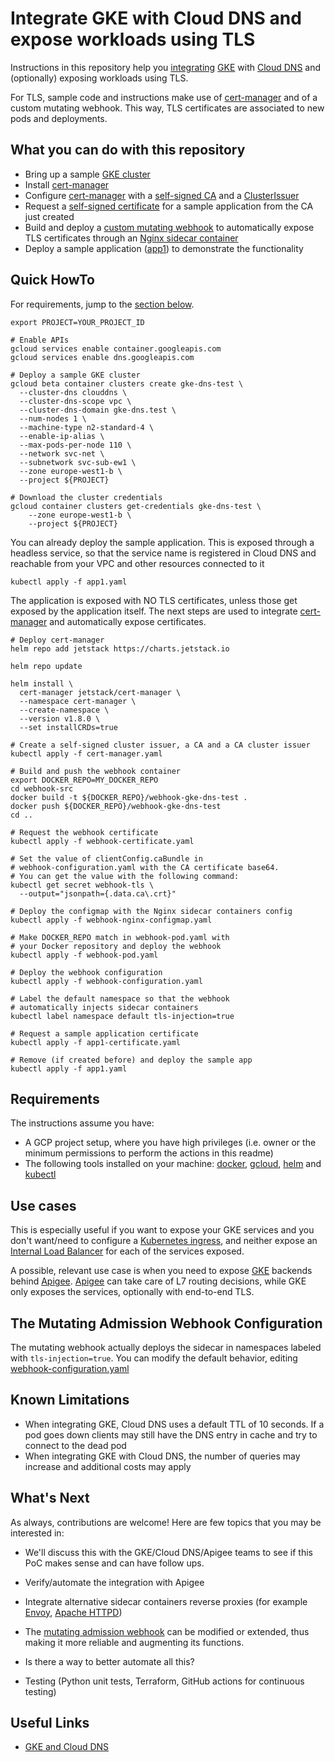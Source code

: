 # Integrate GKE with Cloud DNS and expose workloads using TLS

Instructions in this repository help you [integrating](https://cloud.google.com/kubernetes-engine/docs/how-to/cloud-dns) [GKE](https://cloud.google.com/kubernetes-engine/docs) with [Cloud DNS](https://cloud.google.com/dns/docs) and (optionally) exposing workloads using TLS.

For TLS, sample code and instructions make use of [cert-manager](https://cert-manager.io) and of a custom mutating webhook. This way, TLS certificates are associated to new pods and deployments.

## What you can do with this repository

* Bring up a sample [GKE cluster](https://cloud.google.com/kubernetes-engine/docs)
* Install [cert-manager](https://cert-manager.io)
* Configure [cert-manager](https://cert-manager.io) with a [self-signed CA](https://cert-manager.io/docs/configuration/selfsigned/) and a [ClusterIssuer](https://cert-manager.io/docs/concepts/issuer/)
* Request a [self-signed certificate](https://cert-manager.io/docs/configuration/selfsigned/) for a sample application from the CA just created
* Build and deploy a [custom mutating webhook](https://kubernetes.io/docs/reference/access-authn-authz/admission-controllers/#mutatingadmissionwebhook) to automatically expose TLS certificates through an [Nginx sidecar container](https://www.nginx.com/)
* Deploy a sample application ([app1](app1.yaml)) to demonstrate the functionality

## Quick HowTo

For requirements, jump to the [section below](#requirements).

```shell
export PROJECT=YOUR_PROJECT_ID

# Enable APIs
gcloud services enable container.googleapis.com
gcloud services enable dns.googleapis.com

# Deploy a sample GKE cluster
gcloud beta container clusters create gke-dns-test \
  --cluster-dns clouddns \
  --cluster-dns-scope vpc \
  --cluster-dns-domain gke-dns.test \
  --num-nodes 1 \
  --machine-type n2-standard-4 \
  --enable-ip-alias \
  --max-pods-per-node 110 \
  --network svc-net \
  --subnetwork svc-sub-ew1 \
  --zone europe-west1-b \
  --project ${PROJECT}

# Download the cluster credentials
gcloud container clusters get-credentials gke-dns-test \
	--zone europe-west1-b \
	--project ${PROJECT}
```

You can already deploy the sample application. This is exposed through a headless service, so that the service name is registered in Cloud DNS and reachable from your VPC and other resources connected to it

```shell
kubectl apply -f app1.yaml
```

The application is exposed with NO TLS certificates, unless those get exposed by the application itself.
The next steps are used to integrate [cert-manager](https://cert-manager.io) and automatically expose certificates.

```shell
# Deploy cert-manager
helm repo add jetstack https://charts.jetstack.io

helm repo update

helm install \
  cert-manager jetstack/cert-manager \
  --namespace cert-manager \
  --create-namespace \
  --version v1.8.0 \
  --set installCRDs=true

# Create a self-signed cluster issuer, a CA and a CA cluster issuer
kubectl apply -f cert-manager.yaml

# Build and push the webhook container
export DOCKER_REPO=MY_DOCKER_REPO
cd webhook-src
docker build -t ${DOCKER_REPO}/webhook-gke-dns-test .
docker push ${DOCKER_REPO}/webhook-gke-dns-test
cd ..

# Request the webhook certificate
kubectl apply -f webhook-certificate.yaml

# Set the value of clientConfig.caBundle in
# webhook-configuration.yaml with the CA certificate base64.
# You can get the value with the following command:
kubectl get secret webhook-tls \
  --output="jsonpath={.data.ca\.crt}"

# Deploy the configmap with the Nginx sidecar containers config
kubectl apply -f webhook-nginx-configmap.yaml

# Make DOCKER_REPO match in webhook-pod.yaml with
# your Docker repository and deploy the webhook
kubectl apply -f webhook-pod.yaml

# Deploy the webhook configuration
kubectl apply -f webhook-configuration.yaml

# Label the default namespace so that the webhook
# automatically injects sidecar containers
kubectl label namespace default tls-injection=true

# Request a sample application certificate
kubectl apply -f app1-certificate.yaml

# Remove (if created before) and deploy the sample app
kubectl apply -f app1.yaml
```

## Requirements

The instructions assume you have:

* A GCP project setup, where you have high privileges (i.e. owner or the minimum permissions to perform the actions in this readme)
* The following tools installed on your machine: [docker](https://docs.docker.com/get-docker/), [gcloud](https://cloud.google.com/sdk/docs/install), [helm](https://helm.sh/docs/intro/install/) and [kubectl](https://kubernetes.io/docs/tasks/tools/)

## Use cases

This is especially useful if you want to expose your GKE services and you don't want/need to configure a [Kubernetes ingress](https://kubernetes.io/docs/concepts/services-networking/ingress/), and neither expose an [Internal Load Balancer](https://cloud.google.com/kubernetes-engine/docs/how-to/internal-load-balancing) for each of the services exposed.

A possible, relevant use case is when you need to expose [GKE](https://cloud.google.com/kubernetes-engine/docs) backends behind [Apigee](https://cloud.google.com/apigee/docs).
[Apigee](https://cloud.google.com/apigee/docs) can take care of L7 routing decisions, while GKE only exposes the services, optionally with end-to-end TLS.

## The Mutating Admission Webhook Configuration

The mutating webhook actually deploys the sidecar in namespaces labeled with `tls-injection=true`. You can modify the default behavior, editing [webhook-configuration.yaml](webhook-configuration.yaml)

## Known Limitations

* When integrating GKE, Cloud DNS uses a default TTL of 10 seconds. If a pod goes down clients may still have the DNS entry in cache and try to connect to the dead pod
* When integrating GKE with Cloud DNS, the number of queries may increase and additional costs may apply

## What's Next

As always, contributions are welcome! Here are few topics that you may be interested in:

* We'll discuss this with the GKE/Cloud DNS/Apigee teams to see if this PoC makes sense and can have follow ups.

* Verify/automate the integration with Apigee

* Integrate alternative sidecar containers reverse proxies (for example [Envoy](https://www.envoyproxy.io/), [Apache HTTPD](https://httpd.apache.org/))

* The [mutating admission webhook](https://kubernetes.io/docs/reference/access-authn-authz/admission-controllers/#mutatingadmissionwebhook) can be modified or extended, thus making it more reliable and augmenting its functions.

* Is there a way to better automate all this?

* Testing (Python unit tests, Terraform, GitHub actions for continuous testing)

## Useful Links

* [GKE and Cloud DNS](https://cloud.google.com/kubernetes-engine/docs/how-to/cloud-dns)
